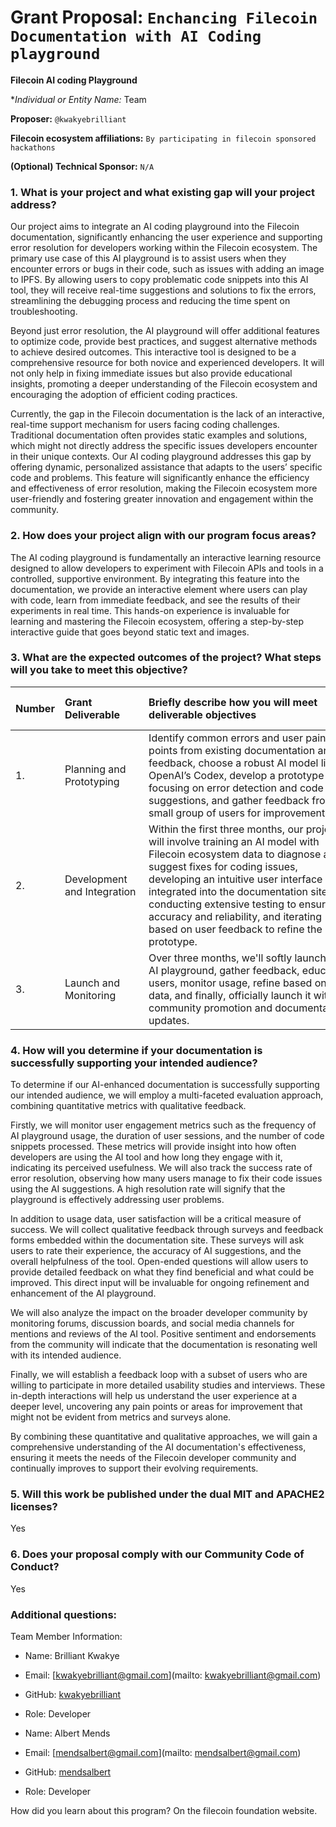 # Grant Proposal: `Enchancing Filecoin Documentation with AI Coding playground`

**Filecoin AI coding Playground**

\*_Individual or Entity Name:_ Team

**Proposer:** `@kwakyebrilliant`

**Filecoin ecosystem affiliations:** `By participating in filecoin sponsored hackathons`

**(Optional) Technical Sponsor:** `N/A`

### 1. What is your project and what existing gap will your project address?

Our project aims to integrate an AI coding playground into the Filecoin documentation, significantly enhancing the user experience and supporting error resolution for developers working within the Filecoin ecosystem. The primary use case of this AI playground is to assist users when they encounter errors or bugs in their code, such as issues with adding an image to IPFS. By allowing users to copy problematic code snippets into this AI tool, they will receive real-time suggestions and solutions to fix the errors, streamlining the debugging process and reducing the time spent on troubleshooting.

Beyond just error resolution, the AI playground will offer additional features to optimize code, provide best practices, and suggest alternative methods to achieve desired outcomes. This interactive tool is designed to be a comprehensive resource for both novice and experienced developers. It will not only help in fixing immediate issues but also provide educational insights, promoting a deeper understanding of the Filecoin ecosystem and encouraging the adoption of efficient coding practices.

Currently, the gap in the Filecoin documentation is the lack of an interactive, real-time support mechanism for users facing coding challenges. Traditional documentation often provides static examples and solutions, which might not directly address the specific issues developers encounter in their unique contexts. Our AI coding playground addresses this gap by offering dynamic, personalized assistance that adapts to the users’ specific code and problems. This feature will significantly enhance the efficiency and effectiveness of error resolution, making the Filecoin ecosystem more user-friendly and fostering greater innovation and engagement within the community.

### 2. How does your project align with our program focus areas?

The AI coding playground is fundamentally an interactive learning resource designed to allow developers to experiment with Filecoin APIs and tools in a controlled, supportive environment. By integrating this feature into the documentation, we provide an interactive element where users can play with code, learn from immediate feedback, and see the results of their experiments in real time. This hands-on experience is invaluable for learning and mastering the Filecoin ecosystem, offering a step-by-step interactive guide that goes beyond static text and images.

### 3. What are the expected outcomes of the project? What steps will you take to meet this objective?

| Number   | Grant Deliverable           | Briefly describe how you will meet deliverable objectives                                                                                                                                                                                                                                                                                                                | Timeframe (within 3 months) |
| :------- | :-------------------------- | :----------------------------------------------------------------------------------------------------------------------------------------------------------------------------------------------------------------------------------------------------------------------------------------------------------------------------------------------------------------------- | :-------------------------- |
| 1.       | Planning and Prototyping    | Identify common errors and user pain points from existing documentation and feedback, choose a robust AI model like OpenAI’s Codex, develop a prototype focusing on error detection and code suggestions, and gather feedback from a small group of users for improvements.                                                                                              | 1 month                     |
| 2.       | Development and Integration | Within the first three months, our project will involve training an AI model with Filecoin ecosystem data to diagnose and suggest fixes for coding issues, developing an intuitive user interface integrated into the documentation site, conducting extensive testing to ensure accuracy and reliability, and iterating based on user feedback to refine the prototype. | 1 month                     |
| 3.       | Launch and Monitoring       | Over three months, we'll softly launch the AI playground, gather feedback, educate users, monitor usage, refine based on data, and finally, officially launch it with community promotion and documentation updates.                                                                                                                                                     | 1 month                     |

### 4. How will you determine if your documentation is successfully supporting your intended audience?

To determine if our AI-enhanced documentation is successfully supporting our intended audience, we will employ a multi-faceted evaluation approach, combining quantitative metrics with qualitative feedback.

Firstly, we will monitor user engagement metrics such as the frequency of AI playground usage, the duration of user sessions, and the number of code snippets processed. These metrics will provide insight into how often developers are using the AI tool and how long they engage with it, indicating its perceived usefulness. We will also track the success rate of error resolution, observing how many users manage to fix their code issues using the AI suggestions. A high resolution rate will signify that the playground is effectively addressing user problems.

In addition to usage data, user satisfaction will be a critical measure of success. We will collect qualitative feedback through surveys and feedback forms embedded within the documentation site. These surveys will ask users to rate their experience, the accuracy of AI suggestions, and the overall helpfulness of the tool. Open-ended questions will allow users to provide detailed feedback on what they find beneficial and what could be improved. This direct input will be invaluable for ongoing refinement and enhancement of the AI playground.

We will also analyze the impact on the broader developer community by monitoring forums, discussion boards, and social media channels for mentions and reviews of the AI tool. Positive sentiment and endorsements from the community will indicate that the documentation is resonating well with its intended audience.

Finally, we will establish a feedback loop with a subset of users who are willing to participate in more detailed usability studies and interviews. These in-depth interactions will help us understand the user experience at a deeper level, uncovering any pain points or areas for improvement that might not be evident from metrics and surveys alone.

By combining these quantitative and qualitative approaches, we will gain a comprehensive understanding of the AI documentation's effectiveness, ensuring it meets the needs of the Filecoin developer community and continually improves to support their evolving requirements.

### 5. Will this work be published under the dual MIT and APACHE2 licenses?

Yes

### 6. Does your proposal comply with our Community Code of Conduct?

Yes

### Additional questions:

Team Member Information:

- Name: Brilliant Kwakye
- Email: [kwakyebrilliant@gmail.com](mailto: kwakyebrilliant@gmail.com)
- GitHub: [kwakyebrilliant](https://www.github.com/kwakyebrilliant)
- Role: Developer

- Name: Albert Mends
- Email: [mendsalbert@gmail.com](mailto: mendsalbert@gmail.com)
- GitHub: [mendsalbert](https://www.github.com/mendsalbert)
- Role: Developer

How did you learn about this program?
On the filecoin foundation website.
